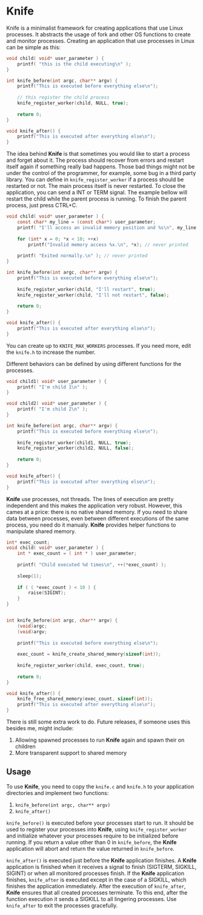 # Knife

Knife is a minimalist framework for creating
applications that use Linux processes. It abstracts the usage of fork
and other OS functions to create and monitor processes. Creating an
application that use processes in Linux can be simple as this:

```c
void child( void* user_parameter ) {
    printf( "this is the child executing\n" );
}

int knife_before(int argc, char** argv) {
    printf("This is executed before everything else\n");
    
    // this register the child process
    knife_register_worker(child, NULL, true);
    
    return 0;
}

void knife_after() {
    printf("This is executed after everything else\n");
}

```

The idea behind **Knife** is that sometimes you would like to start a process
and forget about it. The process should recover from errors and restart 
itself again if something really bad happens. Those bad things might not
be under the control of the programmer, for example, some bug in a third
party library. You can define in `knife_register_worker` if a process
should be restarted or not. The main process itself is never restarted.
To close the application, you can send a INT or TERM signal. The example
bellow will restart the child while the parent process is running. To
finish the parent process, just press CTRL+C.

```c
void child( void* user_parameter ) {
    const char* my_line = (const char*) user_parameter;
    printf( "I'll access an invalid memory position and %s\n", my_line );
    
    for (int* x = 0; *x < 10; ++x)
        printf("Invalid memory access %x.\n", *x); // never printed
        
    printf( "Exited normally.\n" ); // never printed
}

int knife_before(int argc, char** argv) {   
    printf("This is executed before everything else\n");
    
    knife_register_worker(child, "I'll restart", true);
    knife_register_worker(child, "I'll not restart", false);
    
    return 0;
}

void knife_after() {
    printf("This is executed after everything else\n");
}

```

You can create up to `KNIFE_MAX_WORKERS` processes. If you need more,
edit the `knife.h` to increase the number.

Different behaviors can be defined by using different functions for the 
processes.

```c
void child1( void* user_parameter ) {
    printf( "I'm child 1\n" );
}

void child2( void* user_parameter ) {
    printf( "I'm child 2\n" );
}

int knife_before(int argc, char** argv) {
    printf("This is executed before everything else\n");
    
    knife_register_worker(child1, NULL, true);
    knife_register_worker(child2, NULL, false);
    
    return 0;
}

void knife_after() {
    printf("This is executed after everything else\n");
}
```

**Knife** use processes, not threads. The lines of execution are pretty 
independent and this makes the application very robust. However,
this cames at a price: there is no native shared memory. If you need
to share data between processes, even between different executions of
the same process, you need do it manualy. **Knife** provides helper functions
to manipulate shared memory.

```c
int* exec_count;
void child( void* user_parameter ) {
    int * exec_count = ( int * ) user_parameter;
    
    printf( "Child executed %d times\n", ++(*exec_count) );
    
    sleep(1);
    
    if ( ( *exec_count ) < 10 ) {
        raise(SIGINT);
    }
}


int knife_before(int argc, char** argv) {
    (void)argc;
    (void)argv;
    
    printf("This is executed before everything else\n");
    
    exec_count = knife_create_shared_memory(sizeof(int));
    
    knife_register_worker(child, exec_count, true);
    
    return 0;
}

void knife_after() {
    knife_free_shared_memory(exec_count, sizeof(int));
    printf("This is executed after everything else\n");
}
```

There is still some extra work to do. Future releases, if someone uses
this besides me, might include:

1. Allowing spawned processes to run **Knife** again and spawn their on children
2. More transparent support to shared memory

## Usage

To use **Knife**, you need to copy the `knife.c` and `knife.h` to your application
directories and implement two functions:

1. `knife_before(int argc, char** argv)`
2. `knife_after()`

`knife_before()` is executed before your processes start to run. It should
be used to register your processes into **Knife**, using `knife_register_worker`
and initialize whatever your processes require to be initialized before
running. If you return a value other than 0 in `knife_before`, the **Knife**
application will abort and return the value returned in `knife_before`. 

`knife_after()` is executed just before the **Knife** application finishes. 
A **Knife** application is finished when it receives a signal to finish
(SIGTERM, SIGKILL, SIGINT) or when all monitored processes finish. If
the **Knife**
application finishes, `knife_after` is executed except in the
case of a SIGKILL, which finishes the application immediately. After the
execution of `knife_after`, **Knife** ensures that all created processes
terminate. To this end, after the function execution it sends a SIGKILL
to all lingering processes. Use `knife_after` to exit the processes
gracefully.
